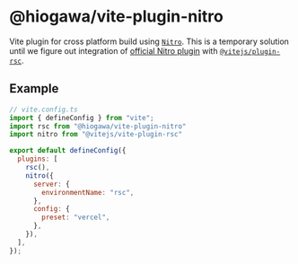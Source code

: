 # @hiogawa/vite-plugin-nitro

Vite plugin for cross platform build using [`Nitro`](https://nitro.build/). This is a temporary solution until we figure out integration of [official Nitro plugin](https://github.com/nitrojs/nitro/issues/3461) with [`@vitejs/plugin-rsc`](https://github.com/vitejs/vite-plugin-react/tree/main/packages/plugin-rsc).

## Example

```js
// vite.config.ts
import { defineConfig } from "vite";
import rsc from "@hiogawa/vite-plugin-nitro"
import nitro from "@vitejs/vite-plugin-rsc"

export default defineConfig({
  plugins: [
    rsc(),
    nitro({
      server: {
        environmentName: "rsc",
      },
      config: {
        preset: "vercel",
      },
    }),
  ],
});
```

